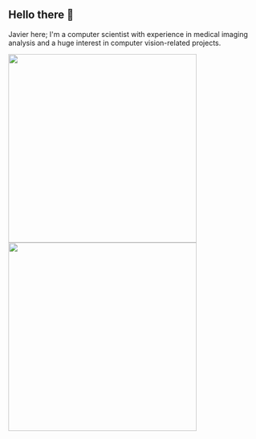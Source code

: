 ## Hello there 👋

Javier here; I'm a computer scientist with experience in medical imaging analysis and a huge interest in computer vision-related projects.

<!-- GitHub stats from https://github.com/anuraghazra/github-readme-stats -->
<a href="https://github.com/anuraghazra/github-readme-stats">
  <img height=375 align="center" src="https://github-readme-stats.vercel.app/api?username=guaje&show=reviews,discussions_started,discussions_answered,prs_merged,prs_merged_percentage&show_icons=true&theme=transparent&hide_rank=true&custom_title=Some%20GitHub%20Stats:&text_bold=false" />
</a>
<a href="https://github.com/anuraghazra/github-readme-stats">
  <img height=375 align="center" src="https://github-readme-stats.vercel.app/api/wakatime?username=guaje&layout=compact&theme=transparent&custom_title=Some%20WakaTime%20Stats%20(last%20year):" />
</a>

<!--
TODO: Deploy own instance to show private statistics
[![Javier's GitHub stats](https://github-readme-stats.vercel.app/api?username=guaje&show=reviews,discussions_started,discussions_answered,prs_merged,prs_merged_percentage&show_icons=true&theme=transparent&hide_rank=true&custom_title=Some%20GitHub%20Stats:&text_bold=false)](https://github.com/anuraghazra/github-readme-stats)
-->

<!--
[![Javier's WakaTime stats](https://github-readme-stats.vercel.app/api/wakatime?username=guaje&layout=compact&theme=transparent&custom_title=Some%20WakaTime%20Stats:)](https://github.com/anuraghazra/github-readme-stats)
-->

<!--
TODO: Deploy own instance to show private statistics
[![Top Langs](https://github-readme-stats.vercel.app/api/top-langs/?username=guaje&layout=compact&theme=transparent)](https://github.com/anuraghazra/github-readme-stats)
 -->
